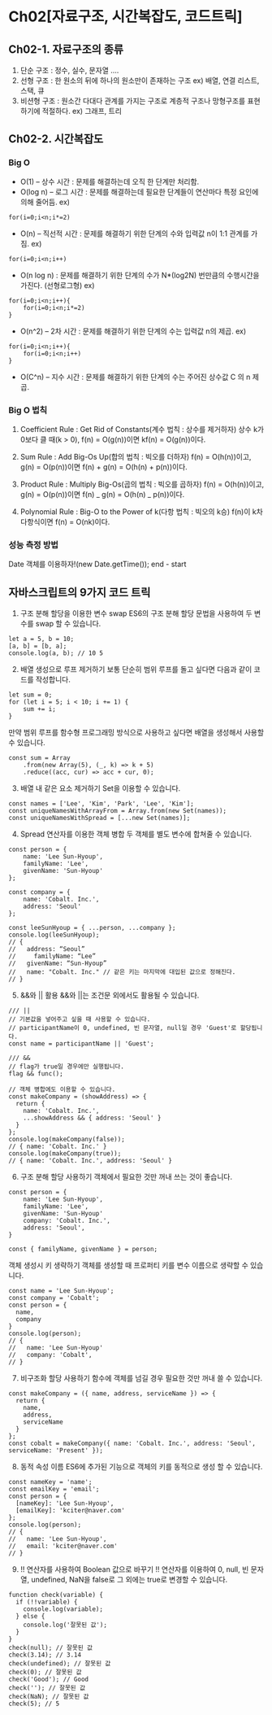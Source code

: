 # Ch02[자료구조, 시간복잡도, 코드트릭]

## Ch02-1. 자료구조의 종류

1. 단순 구조 : 정수, 실수, 문자열 ....
2. 선형 구조 : 한 원소의 뒤에 하나의 원소만이 존재하는 구조
   ex) 배열, 연결 리스트, 스택, 큐
3. 비션형 구조 : 원소간 다대다 관계를 가지는 구조로 계층적 구조나 망형구조를 표현하기에 적절하다.
   ex) 그래프, 트리

## Ch02-2. 시간복잡도

### Big O

- O(1) – 상수 시간 : 문제를 해결하는데 오직 한 단계만 처리함.
- O(log n) – 로그 시간 : 문제를 해결하는데 필요한 단계들이 연산마다 특정 요인에 의해 줄어듬.
  ex)

```
for(i=0;i<n;i*=2)
```

- O(n) – 직선적 시간 : 문제를 해결하기 위한 단계의 수와 입력값 n이 1:1 관계를 가짐.
  ex)

```
for(i=0;i<n;i++)
```

- O(n log n) : 문제를 해결하기 위한 단계의 수가 N\*(log2N) 번만큼의 수행시간을 가진다. (선형로그형)
  ex)

```
for(i=0;i<n;i++){
    for(i=0;i<n;i*=2)
}
```

- O(n^2) – 2차 시간 : 문제를 해결하기 위한 단계의 수는 입력값 n의 제곱.
  ex)

```
for(i=0;i<n;i++){
    for(i=0;i<n;i++)
}
```

- O(C^n) – 지수 시간 : 문제를 해결하기 위한 단계의 수는 주어진 상수값 C 의 n 제곱.

### Big O 법칙

1. Coefficient Rule : Get Rid of Constants(계수 법칙 : 상수를 제거하자)
   상수 k가 0보다 클 때(k > 0), f(n) = O(g(n))이면 kf(n) = O(g(n))이다.

2. Sum Rule : Add Big-Os Up(합의 법칙 : 빅오를 더하자)
   f(n) = O(h(n))이고, g(n) = O(p(n))이면 f(n) + g(n) = O(h(n) + p(n))이다.

3. Product Rule : Multiply Big-Os(곱의 법칙 : 빅오를 곱하자)
   f(n) = O(h(n))이고, g(n) = O(p(n))이면 f(n) _ g(n) = O(h(n) _ p(n))이다.

4. Polynomial Rule : Big-O to the Power of k(다항 법칙 : 빅오의 k승)
   f(n)이 k차 다항식이면 f(n) = O(nk)이다.

### 성능 측정 방법

Date 객체를 이용하자!(new Date.getTime());
end - start

## 자바스크립트의 9가지 코드 트릭

1. 구조 분해 할당을 이용한 변수 swap
   ES6의 구조 분해 할당 문법을 사용하여 두 변수를 swap 할 수 있습니다.

```
let a = 5, b = 10;
[a, b] = [b, a];
console.log(a, b); // 10 5
```

2. 배열 생성으로 루프 제거하기
   보통 단순히 범위 루프를 돌고 싶다면 다음과 같이 코드를 작성합니다.

```
let sum = 0;
for (let i = 5; i < 10; i += 1) {
    sum += i;
}
```

만약 범위 루프를 함수형 프로그래밍 방식으로 사용하고 싶다면 배열을 생성해서 사용할 수 있습니다.

```
const sum = Array
    .from(new Array(5), (_, k) => k + 5)
    .reduce((acc, cur) => acc + cur, 0);
```

3. 배열 내 같은 요소 제거하기
   Set을 이용할 수 있습니다.

```
const names = ['Lee', 'Kim', 'Park', 'Lee', 'Kim'];
const uniqueNamesWithArrayFrom = Array.from(new Set(names));
const uniqueNamesWithSpread = [...new Set(names)];
```

4. Spread 연산자를 이용한 객체 병합
   두 객체를 별도 변수에 합쳐줄 수 있습니다.

```
const person = {
    name: 'Lee Sun-Hyoup',
    familyName: 'Lee',
    givenName: 'Sun-Hyoup'
};

const company = {
    name: 'Cobalt. Inc.',
    address: 'Seoul'
};

const leeSunHyoup = { ...person, ...company };
console.log(leeSunHyoup);
// {
//   address: “Seoul”
//     familyName: “Lee”
//   givenName: “Sun-Hyoup”
//   name: "Cobalt. Inc." // 같은 키는 마지막에 대입된 값으로 정해진다.
// }
```

5. &&와 || 활용
   &&와 ||는 조건문 외에서도 활용될 수 있습니다.

```
/// ||
// 기본값을 넣어주고 싶을 때 사용할 수 있습니다.
// participantName이 0, undefined, 빈 문자열, null일 경우 'Guest'로 할당됩니다.
const name = participantName || 'Guest';

/// &&
// flag가 true일 경우에만 실행됩니다.
flag && func();

// 객체 병합에도 이용할 수 있습니다.
const makeCompany = (showAddress) => {
  return {
    name: 'Cobalt. Inc.',
    ...showAddress && { address: 'Seoul' }
  }
};
console.log(makeCompany(false));
// { name: 'Cobalt. Inc.' }
console.log(makeCompany(true));
// { name: 'Cobalt. Inc.', address: 'Seoul' }
```

6. 구조 분해 할당 사용하기
   객체에서 필요한 것만 꺼내 쓰는 것이 좋습니다.

```
const person = {
    name: 'Lee Sun-Hyoup',
    familyName: 'Lee',
    givenName: 'Sun-Hyoup'
    company: 'Cobalt. Inc.',
    address: 'Seoul',
}

const { familyName, givenName } = person;
```

객체 생성시 키 생략하기
객체를 생성할 때 프로퍼티 키를 변수 이름으로 생략할 수 있습니다.

```
const name = 'Lee Sun-Hyoup';
const company = 'Cobalt';
const person = {
  name,
  company
}
console.log(person);
// {
//   name: 'Lee Sun-Hyoup'
//   company: 'Cobalt',
// }
```

7. 비구조화 할당 사용하기
   함수에 객체를 넘길 경우 필요한 것만 꺼내 쓸 수 있습니다.

```
const makeCompany = ({ name, address, serviceName }) => {
  return {
    name,
    address,
    serviceName
  }
};
const cobalt = makeCompany({ name: 'Cobalt. Inc.', address: 'Seoul', serviceName: 'Present' });
```

8. 동적 속성 이름
   ES6에 추가된 기능으로 객체의 키를 동적으로 생성 할 수 있습니다.

```
const nameKey = 'name';
const emailKey = 'email';
const person = {
  [nameKey]: 'Lee Sun-Hyoup',
  [emailKey]: 'kciter@naver.com'
};
console.log(person);
// {
//   name: 'Lee Sun-Hyoup',
//   email: 'kciter@naver.com'
// }
```

9. !! 연산자를 사용하여 Boolean 값으로 바꾸기
   !! 연산자를 이용하여 0, null, 빈 문자열, undefined, NaN을 false로 그 외에는 true로 변경할 수 있습니다.

```
function check(variable) {
  if (!!variable) {
    console.log(variable);
  } else {
    console.log('잘못된 값');
  }
}
check(null); // 잘못된 값
check(3.14); // 3.14
check(undefined); // 잘못된 값
check(0); // 잘못된 값
check('Good'); // Good
check(''); // 잘못된 값
check(NaN); // 잘못된 값
check(5); // 5
```
